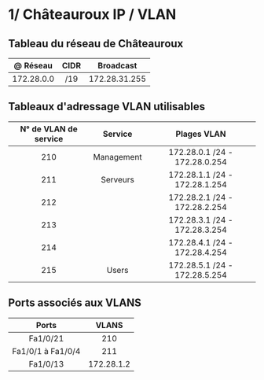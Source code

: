 # 1/ Châteauroux IP / VLAN 

## Tableau du réseau de Châteauroux

| @ Réseau             | CIDR            |Broadcast                     |                  
|:--------------------:|:---------------:|:----------------------------:|
| 172.28.0.0           |    /19          |172.28.31.255                 |    

 



## Tableaux d'adressage VLAN utilisables 


| N° de VLAN de service| Service         | Plages VLAN                  |
|:--------------------:|:---------------:|:----------------------------:|
| 210                  | Management      |172.28.0.1 /24 - 172.28.0.254 |    
| 211                  | Serveurs        |172.28.1.1 /24 - 172.28.1.254 |    
| 212                  |                 |172.28.2.1 /24 - 172.28.2.254 | 
| 213                  |                 |172.28.3.1 /24 - 172.28.3.254 |
| 214                  |                 |172.28.4.1 /24 - 172.28.4.254 |
| 215                  | Users           |172.28.5.1 /24 - 172.28.5.254 |



## Ports associés aux VLANS

| Ports                        | VLANS           | 
|:----------------------------:|:---------------:|
|Fa1/0/21                      | 210             |                         
|Fa1/0/1 à Fa1/0/4             |211              |                              
|Fa1/0/13                      |172.28.1.2       |                              
